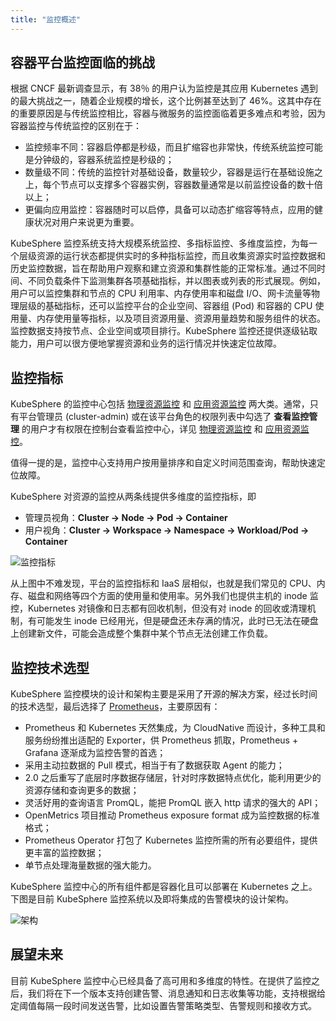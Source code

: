 ```yaml
---
title: "监控概述"
---
```


## 容器平台监控面临的挑战

根据 CNCF 最新调查显示，有 38％ 的用户认为监控是其应用 Kubernetes 遇到的最大挑战之一，随着企业规模的增长，这个比例甚至达到了 46%。这其中存在的重要原因是与传统监控相比，容器与微服务的监控面临着更多难点和考验，因为容器监控与传统监控的区别在于：

- 监控频率不同：容器启停都是秒级，而且扩缩容也非常快，传统系统监控可能是分钟级的，容器系统监控是秒级的；
- 数量级不同：传统的监控针对基础设备，数量较少，容器是运行在基础设施之上，每个节点可以支撑多个容器实例，容器数量通常是以前监控设备的数十倍以上；
- 更偏向应用监控：容器随时可以启停，具备可以动态扩缩容等特点，应用的健康状况对用户来说更为重要。

KubeSphere 监控系统支持大规模系统监控、多指标监控、多维度监控，为每一个层级资源的运行状态都提供实时的多种指标监控，而且收集资源实时监控数据和历史监控数据，旨在帮助用户观察和建立资源和集群性能的正常标准。通过不同时间、不同负载条件下监测集群各项基础指标，并以图表或列表的形式展现。例如，用户可以监控集群和节点的 CPU 利用率、内存使用率和磁盘 I/O、网卡流量等物理层级的基础指标，还可以监控平台的企业空间、容器组 (Pod) 和容器的 CPU 使用量、内存使用量等指标，以及项目资源用量、资源用量趋势和服务组件的状态。监控数据支持按节点、企业空间或项目排行。KubeSphere 监控还提供逐级钻取能力，用户可以很方便地掌握资源和业务的运行情况并快速定位故障。


## 监控指标

KubeSphere 的监控中心包括 [物理资源监控](../physical-resources) 和 [应用资源监控](../application-resources) 两大类。通常，只有平台管理员 (cluster-admin) 或在该平台角色的权限列表中勾选了 **查看监控管理** 的用户才有权限在控制台查看监控中心，详见 [物理资源监控](../physical-resources) 和 [应用资源监控](../application-resources)。

值得一提的是，监控中心支持用户按用量排序和自定义时间范围查询，帮助快速定位故障。

KubeSphere 对资源的监控从两条线提供多维度的监控指标，即
- 管理员视角：**Cluster -> Node -> Pod -> Container** 
- 用户视角：**Cluster -> Workspace -> Namespace -> Workload/Pod -> Container**

![监控指标](/monitor-items.svg)

从上图中不难发现，平台的监控指标和 IaaS 层相似，也就是我们常见的 CPU、内存、磁盘和网络等四个方面的使用量和使用率。另外我们也提供主机的 inode 监控，Kubernetes 对镜像和日志都有回收机制，但没有对 inode 的回收或清理机制，有可能发生 inode 已经用光，但是硬盘还未存满的情况，此时已无法在硬盘上创建新文件，可能会造成整个集群中某个节点无法创建工作负载。



## 监控技术选型

KubeSphere 监控模块的设计和架构主要是采用了开源的解决方案，经过长时间的技术选型，最后选择了 [Prometheus](https://prometheus.io/)，主要原因有：

- Prometheus 和 Kubernetes 天然集成，为 CloudNative 而设计，多种工具和服务纷纷推出适配的 Exporter，供 Prometheus 抓取，Prometheus + Grafana 逐渐成为监控告警的首选；
- 采用主动拉数据的 Pull 模式，相当于有了数据获取 Agent 的能力；
- 2.0 之后重写了底层时序数据存储层，针对时序数据特点优化，能利用更少的资源存储和查询更多的数据；
- 灵活好用的查询语言 PromQL，能把 PromQL 嵌入 http 请求的强大的 API；
- OpenMetrics 项目推动 Prometheus exposure format 成为监控数据的标准格式； 
- Prometheus Operator 打包了 Kubernetes 监控所需的所有必要组件，提供更丰富的监控数据；
- 单节点处理海量数据的强大能力。

KubeSphere 监控中心的所有组件都是容器化且可以部署在 Kubernetes 之上。下图是目前 KubeSphere 监控系统以及即将集成的告警模块的设计架构。

![架构](/monitoring-design.png)


## 展望未来

目前 KubeSphere 监控中心已经具备了高可用和多维度的特性。在提供了监控之后，我们将在下一个版本支持创建告警、消息通知和日志收集等功能，支持根据给定阈值每隔一段时间发送告警，比如设置告警策略类型、告警规则和接收方式。
